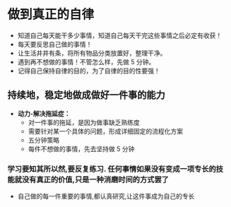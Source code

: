 # 做到真正的自律

- 知道自己每天能干多少事情，知道自己每天干完这些事情之后必定有收获！
- 每天要反思自己做的事情！
- 让生活井井有条，将所有物品分类放置好，整理干净。
- 遇到再不想做的事情！不管怎么样，先做 5 分钟。
- 记得自己保持自律的目的，为了自律的目的性要强！

## 持续地，稳定地做成做好一件事的能力

- **动力-解决拖延症：**
  - 对一件事的拖延，是因为做事缺乏熟练度
  - 需要针对某一个具体的问题，形成详细固定的流程化方案
  - 五分钟策略
  - 每件不想做的事情，先去坚持做 5 分钟

### 学习要知其所以然,要反复练习. 任何事情如果没有变成一项专长的技能就没有真正的价值,只是一种消磨时间的方式罢了

- 自己做的每一件重要的事情,都认真研究,让这件事成为自己的专长
